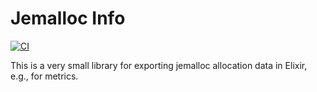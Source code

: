 # Jemalloc Info

[![CI](https://github.com/discord/jemalloc_info/workflows/CI/badge.svg)](https://github.com/discord/jemalloc_info/actions)

This is a very small library for exporting jemalloc allocation data in Elixir, e.g., for metrics.
